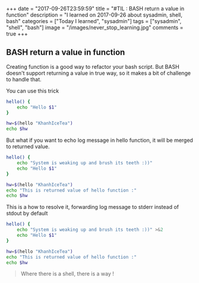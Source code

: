+++
date = "2017-09-26T23:59:59"
title = "#TIL : BASH return a value in function"
description = "I learned on 2017-09-26 about sysadmin, shell, bash"
categories = ["Today I learned", "sysadmin"]
tags = ["sysadmin", "shell", "bash"]
image = "/images/never_stop_learning.jpg"
comments = true
+++



## BASH return a value in function

Creating function is a good way to refactor your bash script. But BASH doesn't support returning a value in true way, so it makes a bit of challenge to handle that.

You can use this trick

```bash
hello() {
	echo "Hello $1"
}

hw=$(hello "KhanhIceTea")
echo $hw
```

But what if you want to echo log message in hello function, it will be merged to returned value.

```bash
hello() {
	echo "System is weaking up and brush its teeth :))"
	echo "Hello $1"
}

hw=$(hello "KhanhIceTea")
echo "This is returned value of hello function :"
echo $hw
```

This is a how to resolve it, forwarding log message to stderr instead of stdout by default

```bash
hello() {
	echo "System is weaking up and brush its teeth :))" >&2
	echo "Hello $1"
}

hw=$(hello "KhanhIceTea")
echo "This is returned value of hello function :"
echo $hw
```

> Where there is a shell, there is a way !
